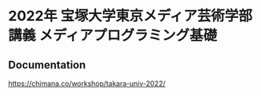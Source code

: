 # 2022年 宝塚大学東京メディア芸術学部講義 メディアプログラミング基礎

## Documentation
https://chimana.co/workshop/takara-univ-2022/

